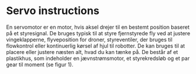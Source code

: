 # Servo instructions

En servomotor er en motor, hvis aksel drejer til en bestemt position baseret på et styresignal. De bruges typisk til at styre fjernstyrede fly ved at justere vingeklapperne, flyveposition for droner, styreventiler, der bruges til flowkontrol eller kontinuerlig kørsel af hjul til robotter. De kan bruges til at placere eller justere næsten alt, hvad du kan tænke på. De består af et plastikhus, som indeholder en jævnstrømsmotor, et styrekredsløb og et par gear til moment (se figur 1).

